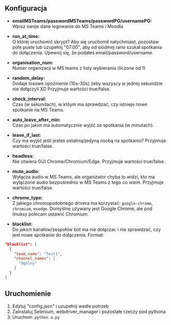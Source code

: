 ## Konfiguracja
  
- **emailMSTeams/passwordMSTeams/passwordPG/usernamePG:**  
Wpisz swoje dane logowanie do MS Teams i Moodla

- **run_at_time:**  
O której uruchomić skrypt? Aby się uruchomił natychmiast, pozostaw pole puste lub uzupełnij "07:00", aby od siódmej rano szukał spotkania do dołączenia. Upewnij się, że podałeś email/password/username.

- **organisation_num:**     
Numer organizacji w MS teams z listy wybierania (liczone od 1)

- **random_delay:**  
Dodaje losowe opóźnienie (10s-30s) żeby wszyscy w jednej sekundzie nie dołączyli XD Przyjmuje wartości true/false.

- **check_interval:**  
Czas (w sekundach), w któym ma sprawdzać, czy istnieje nowe spotkanie na MS Teams.

- **auto_leave_after_min:**  
Czas po jakim ma automatycznie wyjść ze spotkania (w minutach).

- **leave_if_last:**  
Czy ma wyjść jeśli jesteś ostatnią/jedyną osobą na spotkaniu? Przyjmuje wartości true/false.

- **headless:**     
Nie otwiera GUI Chrome/Chromium/Edge. Przyjmuje wartości true/false.

- **mute_audio:**     
Wyłącza audio w MS Teams, ale organizator chyba to widzi, kto ma wyłączone audio bezpośrednio w MS Teams z tego co wiem. Przyjmuje wartości true/false.

- **chrome_type:**     
Z jakiego chromopodobnego drivera ma korzystać: `google-chrome`, `chromium`, `msedge`. Domyślne używany jest Google Chrome, ale pod linuksy polecam ustawić Chromium.

- **blacklist:**  
Do jakich kanałów/zespołów bot ma nie dołączac i nie sprawdzać, czy jest nowe spotkanie do dołączenia.
Format:
```json
"blacklist": [  
  {  
    "team_name": "Test1",  
    "channel_names": [  
      "Ogólny"
    ]  
  }
]
```

## Uruchomienie
  
 1. Edytuj "config.json" i uzupełnij wedle potrzeb
 2. Zainstaluj Selenium, webdriver_manager i pozostałe rzeczy pod pythona
 3. Uruchom: `python a.py`  
 